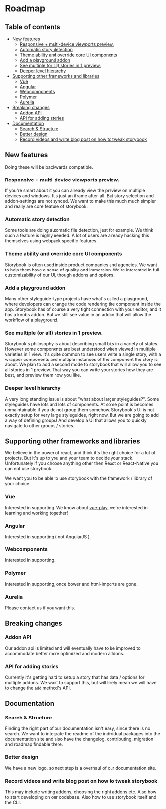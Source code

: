 # Roadmap

## Table of contents

-   [New features](#new-features)
    -   [Responsive + multi-device viewports preview.](#responsive--multidevice-viewports-preview)
    -   [Automatic story detection](#automatic-story-detection)
    -   [Theme ability and override core UI components](#theme-ability-and-override-core-ui-components)
    -   [Add a playground addon](#add-a-playground-addon)
    -   [See multiple (or all) stories in 1 preview.](#see-multiple-or-all-stories-in-1-preview)
    -   [Deeper level hierarchy](#deeper-level-hierachy)
-   [Supporting other frameworks and libraries](#supporting-other-frameworks-and-libraries)
    -   [Vue](#vue)
    -   [Angular](#angular)
    -   [Webcomponents](#webcomponents)
    -   [Polymer](#polymer)
    -   [Aurelia](#aurelia)
-   [Breaking changes](#breaking-changes)
    -   [Addon API](#addon-api)
    -   [API for adding stories](#api-for-adding-stories)
-   [Documentation](#documentation)
    -   [Search & Structure](#search--structure)
    -   [Better design](#better-design)
    -   [Record videos and write blog post on how to tweak storybook](#record-videos-and-write-blogpost-on-how-to-tweak-storybook)

## New features

Doing these will be backwards compatible.

### Responsive + multi-device viewports preview.

If you're smart about it you can already view the preview on multiple devices and windows. It's just an iframe after-all.
But story selection and addon-settings are not synced.
We want to make this much much simpler and really are core feature of storybook.

### Automatic story detection

Some tools are doing automatic file detection, jest for example.
We think such a feature is highly needed. A lot of users are already hacking this themselves using webpack specific features.

### Theme ability and override core UI components

Storybook is often used inside product companies and agencies. We want to help them have a sense of quality and immersion.
We're interested in full customizability of our UI, though addons and options.

### Add a playground addon

Many other styleguide-type projects have what's called a playground, where developers can change the code rendering the component inside the app.
Storybook has of course a very tight connection with your editor, and it has a knobs addon.
But we still see value in an addon that will allow the workflow of a playground.

### See multiple (or all) stories in 1 preview.

Storybook's philosophy is about describing small bits in a variety of states.
However some components are best understood when viewed in multiple varieties in 1 view.
It's quite common to see users write a single story, with a wrapper components and multiple instances of the component the story is about.
We plan to add a second mode to storybook that will allow you to see all stories in 1 preview.
That way you can write your stories how they are best, and preview them how you like.

### Deeper level hierarchy

A very long standing issue is about "what about larger styleguides?". Some styleguides have lots and lots of components.
At some point is becomes unmaintainable if you do not group them somehow.
Storybook's UI is not exactly setup for very large styleguides, right now.
But we are going to add a way of defining groups! And develop a UI that allows you to quickly navigate to other groups / stories.

## Supporting other frameworks and libraries

We believe in the power of react, and think it's the right choice for a lot of projects.
But it's up to you and your team to decide your stack.
Unfortunately if you choose anything other then React or React-Native you can not use storybook.

We want you to be able to use storybook with the framework / library of your choice.

### Vue

Interested in supporting. We know about [vue-play](https://github.com/vue-play/vue-play/), we're interested in learning and working together!

### Angular

Interested in supporting ( not AngularJS ).

### Webcomponents

Interested in supporting.

### Polymer

Interested in supporting, once bower and html-imports are gone.

### Aurelia

Please contact us if you want this.

## Breaking changes

### Addon API

Our addon api is limited and will eventually have to be improved to accommodate better more optimized and modern addons.

### API for adding stories

Currently it's getting hard to setup a story that has data / options for multiple addons.
We want to support this, but will likely mean we will have to change the `add` method's API.

## Documentation

### Search & Structure

Finding the right part of our documentation isn't easy, since there is no search.
We want to integrate the readme of the individual packages into the documentation site and also have the changelog, contributing, migration and roadmap findable there.

### Better design

We have a new logo, so next step is a overhaul of our documentation site.

### Record videos and write blog post on how to tweak storybook

This may include writing addons, choosing the right addons etc.
Also how to start developing on our codebase.
Also how to use storybook itself and the CLI.
